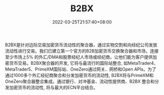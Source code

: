 ﻿---
weight: 
title: "B2BX"
description: "B2BX是针对边际交易加密货币流动性的聚合器，通过实物交割和向经纪公司发放流动性进行交易。我们已建立第一个官方的B2B加密货币交换聚合器和市场，连接至少市场上5% 的外汇/DMA和..."
date: 2022-03-25T21:57:40+08:00
lastmod: 2022-03-25T16:45:40+08:00
draft: false
authors: ["Metabd"]
featuredImage: "b2bx.webp"
link: ""
tags: ["交易所","B2BX"]
categories: ["navigation"]
navigation: ["交易所"]
lightgallery: true
toc: true
pinned: false
recommend: false
recommend1: false
---
B2BX是针对边际交易加密货币流动性的聚合器，通过实物交割和向经纪公司发放流动性进行交易。我们已建立第一个官方的B2B加密货币交换聚合器和市场，连接至少市场上5% 的外汇/DMA和股票经纪人市场或经纪商，让他们能为客户提供加密货币交易。B2BX聚合器的开发, 它将与最流行的国际站整合, 如MetaTrader4、MetaTrader5、PrimeXM国际站、OneZero通过网关、网桥和Open APIs。为了通过1000多个外汇经纪商聚合和分发加密货币的流动性, B2BX将与PrimeXM和OneZero聚合器整合集成。通过银行、对冲基金、流动性提供商、B2BX 整合和分发加密货币的流动性, 将与最大的ECN平台结合。
